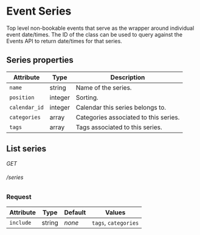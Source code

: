 # Event Series
Top level non-bookable events that serve as the wrapper around individual event date/times. The ID of the class can be used to query against the Events API to return date/times for that series.

## Series properties

Attribute                      | Type     | Description
------------------------------ | -------- | -----------
`name`                         | string   | Name of the series.
`position`                     | integer  | Sorting.
`calendar_id`                  | integer  | Calendar this series belongs to.
`categories`                   | array    | Categories associated to this series.
`tags`                         | array    | Tags associated to this series.

## List series

<div class="api-endpoint">
	<div class="endpoint-data">
		<i class="label label-get">GET</i>
		<h6>/series</h6>
	</div>
</div>

### Request

Attribute                      | Type     | Default   | Values
------------------------------ | -------- | --------- | ----------
`include`                      | string   | *none*    | `tags`, `categories`

